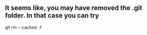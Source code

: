 ## It seems like, you may have removed the .git folder. In that case you can try
git rm --cached <filename> -f